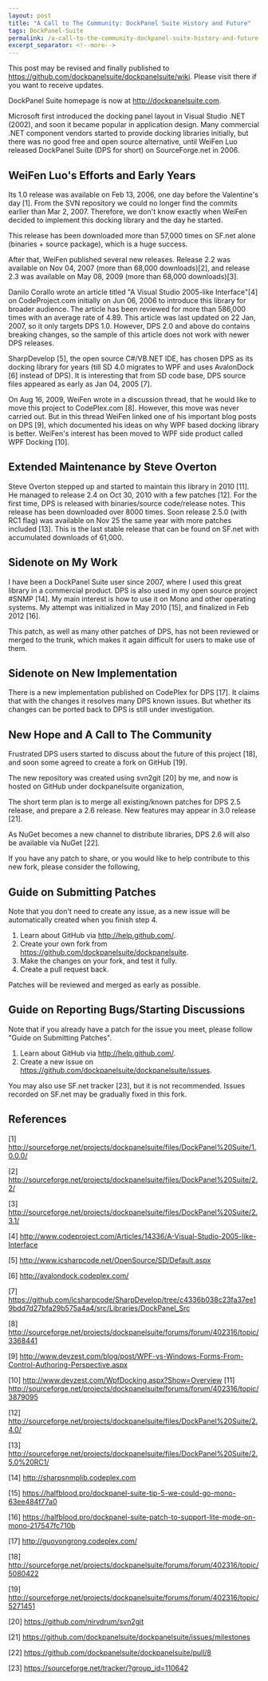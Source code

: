 ```yaml
---
layout: post
title: "A Call to The Community: DockPanel Suite History and Future"
tags: DockPanel-Suite
permalink: /a-call-to-the-community-dockpanel-suite-history-and-future-ec3b9ab8bdc9
excerpt_separator: <!--more-->
---
```

This post may be revised and finally published to https://github.com/dockpanelsuite/dockpanelsuite/wiki. Please visit there if you want to receive updates.

DockPanel Suite homepage is now at http://dockpanelsuite.com.
<!--more-->

Microsoft first introduced the docking panel layout in Visual Studio .NET (2002), and soon it became popular in application design. Many commercial .NET component vendors started to provide docking libraries initially, but there was no good free and open source alternative, until WeiFen Luo released DockPanel Suite (DPS for short) on SourceForge.net in 2006.

## WeiFen Luo's Efforts and Early Years

Its 1.0 release was available on Feb 13, 2006, one day before the Valentine's day [1]. From the SVN repository we could no longer find the commits earlier than Mar 2, 2007. Therefore, we don't know exactly when WeiFen decided to implement this docking library and the day he started.

This release has been downloaded more than 57,000 times on SF.net alone (binaries + source package), which is a huge success.

After that, WeiFen published several new releases. Release 2.2 was available on Nov 04, 2007 (more than 68,000 downloads)[2], and release 2.3 was available on May 08, 2009 (more than 68,000 downloads)[3].

Danilo Corallo wrote an article titled "A Visual Studio 2005-like Interface"[4] on CodeProject.com initially on Jun 06, 2006 to introduce this library for broader audience. The article has been reviewed for more than 586,000 times with an average rate of 4.89. This article was last updated on 22 Jan, 2007, so it only targets DPS 1.0. However, DPS 2.0 and above do contains breaking changes, so the sample of this article does not work with newer DPS releases.

SharpDevelop [5], the open source C#/VB.NET IDE, has chosen DPS as its docking library for years (till SD 4.0 migrates to WPF and uses AvalonDock [6] instead of DPS). It is interesting that from SD code base, DPS source files appeared as early as Jan 04, 2005 [7].

On Aug 16, 2009, WeiFen wrote in a discussion thread, that he would like to move this project to CodePlex.com [8]. However, this move was never carried out. But in this thread WeiFen linked one of his important blog posts on DPS [9], which documented his ideas on why WPF based docking library is better. WeiFen's interest has been moved to WPF side product called WPF Docking [10].

## Extended Maintenance by Steve Overton

Steve Overton stepped up and started to maintain this library in 2010 [11]. He managed to release 2.4 on Oct 30, 2010 with a few patches [12]. For the first time, DPS is released with binaries/source code/release notes. This release has been downloaded over 8000 times. Soon release 2.5.0 (with RC1 flag) was available on Nov 25 the same year with more patches included [13]. This is the last stable release that can be found on SF.net with accumulated downloads of 61,000.

## Sidenote on My Work

I have been a DockPanel Suite user since 2007, where I used this great library in a commercial product. DPS is also used in my open source project #SNMP [14]. My main interest is how to use it on Mono and other operating systems. My attempt was initialized in May 2010 [15], and finalized in Feb 2012 [16].

This patch, as well as many other patches of DPS, has not been reviewed or merged to the trunk, which makes it again difficult for users to make use of them.

## Sidenote on New Implementation

There is a new implementation published on CodePlex for DPS [17]. It claims that with the changes it resolves many DPS known issues. But whether its changes can be ported back to DPS is still under investigation.

## New Hope and A Call to The Community

Frustrated DPS users started to discuss about the future of this project [18], and soon some agreed to create a fork on GitHub [19].

The new repository was created using svn2git [20] by me, and now is hosted on GitHub under dockpanelsuite organization,

The short term plan is to merge all existing/known patches for DPS 2.5 release, and prepare a 2.6 release. New features may appear in 3.0 release [21].

As NuGet becomes a new channel to distribute libraries, DPS 2.6 will also be available via NuGet [22].

If you have any patch to share, or you would like to help contribute to this new fork, please consider the following,

## Guide on Submitting Patches

Note that you don't need to create any issue, as a new issue will be automatically created when you finish step 4.

1. Learn about GitHub via http://help.github.com/.
1. Create your own fork from https://github.com/dockpanelsuite/dockpanelsuite.
1. Make the changes on your fork, and test it fully.
1. Create a pull request back.

Patches will be reviewed and merged as early as possible.

## Guide on Reporting Bugs/Starting Discussions

Note that if you already have a patch for the issue you meet, please follow "Guide on Submitting Patches".

1. Learn about GitHub via http://help.github.com/.
1. Create a new issue on https://github.com/dockpanelsuite/dockpanelsuite/issues.

You may also use SF.net tracker [23], but it is not recommended. Issues recorded on SF.net may be gradually fixed in this fork.

## References

[1] http://sourceforge.net/projects/dockpanelsuite/files/DockPanel%20Suite/1.0.0.0/

[2] http://sourceforge.net/projects/dockpanelsuite/files/DockPanel%20Suite/2.2/

[3] http://sourceforge.net/projects/dockpanelsuite/files/DockPanel%20Suite/2.3.1/

[4] http://www.codeproject.com/Articles/14336/A-Visual-Studio-2005-like-Interface

[5] http://www.icsharpcode.net/OpenSource/SD/Default.aspx

[6] http://avalondock.codeplex.com/

[7] https://github.com/icsharpcode/SharpDevelop/tree/c4336b038c23fa37ee19bdd7d27bfa29b575a4a4/src/Libraries/DockPanel_Src

[8] http://sourceforge.net/projects/dockpanelsuite/forums/forum/402316/topic/3368441

[9] http://www.devzest.com/blog/post/WPF-vs-Windows-Forms-From-Control-Authoring-Perspective.aspx

[10] http://www.devzest.com/WpfDocking.aspx?Show=Overview
[11] http://sourceforge.net/projects/dockpanelsuite/forums/forum/402316/topic/3879095

[12] http://sourceforge.net/projects/dockpanelsuite/files/DockPanel%20Suite/2.4.0/

[13] http://sourceforge.net/projects/dockpanelsuite/files/DockPanel%20Suite/2.5.0%20RC1/

[14] http://sharpsnmplib.codeplex.com

[15] https://halfblood.pro/dockpanel-suite-tip-5-we-could-go-mono-63ee484f77a0

[16] https://halfblood.pro/dockpanel-suite-patch-to-support-lite-mode-on-mono-217547fc710b

[17] http://guoyongrong.codeplex.com/

[18] http://sourceforge.net/projects/dockpanelsuite/forums/forum/402316/topic/5080422

[19] http://sourceforge.net/projects/dockpanelsuite/forums/forum/402316/topic/5271451

[20] https://github.com/nirvdrum/svn2git

[21] https://github.com/dockpanelsuite/dockpanelsuite/issues/milestones

[22] https://github.com/dockpanelsuite/dockpanelsuite/pull/8

[23] https://sourceforge.net/tracker/?group_id=110642